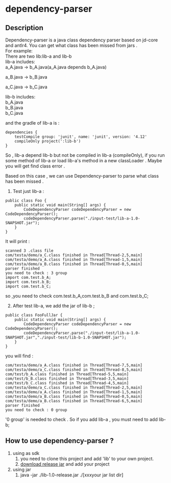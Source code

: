 # dependency-parser

## Description
Dependency-parser is a java class dependency parser based on jd-core and antlr4.
You can get what class has been missed from jars .  
For example:  
There are two lib:lib-a and lib-b  
lib-a includes:  
a_A.java  -> b_A.java(a_A.java depends b_A.java) 

a_B.java  -> b_B.java  

a_C.java  -> b_C.java 

lib-b includes:  
b_A.java  
b_B.java  
b_C.java  

and the gradle of lib-a is :
```
dependencies {
    testCompile group: 'junit', name: 'junit', version: '4.12'
    compileOnly project(':lib-b')
}

```
So , lib-a depend lib-b but not be compiled in lib-a (compileOnly), if you run
some method of lib-a or load lib-a's method in a new classLoader . Maybe you will get find class error .  

Based on this case , we can use Dependency-parser to parse what class has been missed .

1. Test just lib-a :
```
public class Foo {
    public static void main(String[] args) {
        CodeDependencyParser codeDependencyParser = new CodeDependencyParser();
        codeDependencyParser.parse("./input-test/lib-a-1.0-SNAPSHOT.jar");
    }
}
```
It will print :
```
scanned 3 .class file
com/testa/demo/a_C.class finished in Thread[Thread-2,5,main]
com/testa/demo/a_A.class finished in Thread[Thread-1,5,main]
com/testa/demo/a_B.class finished in Thread[Thread-0,5,main]
parser finished
you need to check : 3 group
import com.test.b_A;
import com.test.b_B;
import com.test.b_C;
```
so ,you need to check com.test.b_A,com.test.b_B and com.test.b_C;

2. After test lib-a, we add the jar of lib-b ;
```
public class FooFullJar {
    public static void main(String[] args) {
        CodeDependencyParser codeDependencyParser = new CodeDependencyParser();
        codeDependencyParser.parse("./input-test/lib-a-1.0-SNAPSHOT.jar","./input-test/lib-b-1.0-SNAPSHOT.jar");
    }
}
```
you will find :

```
com/testa/demo/a_A.class finished in Thread[Thread-7,5,main]
com/testa/demo/a_C.class finished in Thread[Thread-8,5,main]
com/test/b_A.class finished in Thread[Thread-5,5,main]
com/test/b_B.class finished in Thread[Thread-3,5,main]
com/test/b_C.class finished in Thread[Thread-4,5,main]
com/testa/demo/a_C.class finished in Thread[Thread-2,5,main]
com/testa/demo/a_A.class finished in Thread[Thread-1,5,main]
com/testa/demo/a_B.class finished in Thread[Thread-0,5,main]
com/testa/demo/a_B.class finished in Thread[Thread-6,5,main]
parser finished
you need to check : 0 group
```
'0 group' is needed to check . So if you add lib-a , you must need to add lib-b;



## How to use dependency-parser ?
1. using as sdk
    1. you need to clone this project and add 'lib' to your own project.  
    2. [download release jar](https://github.com/sanyinchen/dependency-parser/releases) and add your project
2. using jar
    1. java -jar ./lib-1.0-release.jar ./[xxxyour jar list dir]


